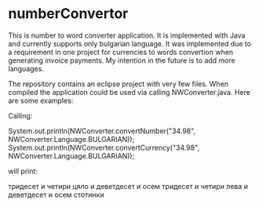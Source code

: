# numberConvertor
This is number to word converter application. It is implemented with Java and currently supports only bulgarian language.
It was implemented due to a requirement in one project for currencies to words convertion when generating invoice payments.
My intention in the future is to add more languages.

The repository contains an eclipse project with very few files. When compiled the application could be used
via calling NWConverter.java. Here are some examples:

Calling:

System.out.println(NWConverter.convertNumber("34.98", NWConverter.Language.BULGARIAN));
System.out.println(NWConverter.convertCurrency("34.98", NWConverter.Language.BULGARIAN));

will print:

тридесет и четири цяло и деветдесет и осем
тридесет и четири лева и деветдесет и осем стотинки


